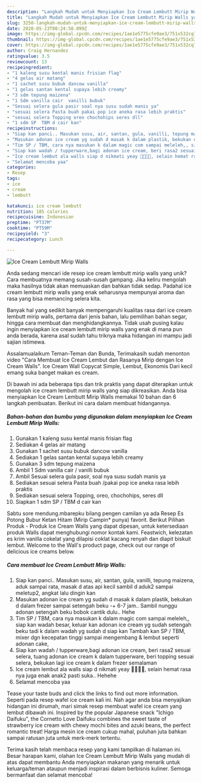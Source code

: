 ```yaml
---
description: "Langkah Mudah untuk Menyiapkan Ice Cream Lembutt Mirip Walls yang Lezat"
title: "Langkah Mudah untuk Menyiapkan Ice Cream Lembutt Mirip Walls yang Lezat"
slug: 3250-langkah-mudah-untuk-menyiapkan-ice-cream-lembutt-mirip-walls-yang-lezat
date: 2020-05-23T00:24:58.099Z
image: https://img-global.cpcdn.com/recipes/1ae1e5775cfe9ae3/751x532cq70/ice-cream-lembutt-mirip-walls-foto-resep-utama.jpg
thumbnail: https://img-global.cpcdn.com/recipes/1ae1e5775cfe9ae3/751x532cq70/ice-cream-lembutt-mirip-walls-foto-resep-utama.jpg
cover: https://img-global.cpcdn.com/recipes/1ae1e5775cfe9ae3/751x532cq70/ice-cream-lembutt-mirip-walls-foto-resep-utama.jpg
author: Craig Hernandez
ratingvalue: 3.5
reviewcount: 13
recipeingredient:
- "1 kaleng susu kental manis frisian flag"
- "4 gelas air matang"
- "1 sachet susu bubuk dancow vanilla"
- "1 gelas santan kental supaya lebih creamy"
- "3 sdm tepung maizena"
- "1 Sdm vanilla cair  vanilli bubuk"
- "Sesuai selera gula pasir soal nya susu sudah manis ya"
- "sesuai selera Pasta buah pakai pop ice aneka rasa lebih praktis"
- "sesuai selera Topping oreo chochohips seres dll"
- "1 sdm SP  TBM d cair kan"
recipeinstructions:
- "Siap kan panci.. Masukan susu, air, santan, gula, vanilli, tepung maizena, aduk sampai rata, masak d atas api kecil sambil d aduk2 sampai meletup2, angkat lalu dingin kan"
- "Masukan adonan ice cream yg sudah d masak k dalam plastik, bekukan d dalam frezer sampai setengah beku -+ 6-7 jam.. Sambil nunggu adonan setengah beku bobok cantik dulu.. Hehe"
- "Tim SP / TBM, cara nya masukan k dalam magic com sampai meleleh,, siap kan wadah besar, keluar kan adonan ice cream yg sudah setengah beku tadi k dalam wadah yg sudah d siap kan Tambah kan SP / TBM, mixer dgn kecepatan tinggi sampai mengembang &amp; lembut seperti adonan cake,"
- "Siap kan wadah / tupperware,bagi adonan ice cream, beri rasa2 sesuai selera, tuang adonan ice cream k dalam tupperware, beri topping sesuai selera, bekukan lagi ice cream k dalam frezer semalaman"
- "Ice cream lembut ala walls siap d nikmati yeay 👏🏻👏🏻, selain hemat rasa nya juga enak anak2 pasti suka.. Hehehe"
- "Selamat mencoba yaa"
categories:
- Resep
tags:
- ice
- cream
- lembutt

katakunci: ice cream lembutt 
nutrition: 185 calories
recipecuisine: Indonesian
preptime: "PT37M"
cooktime: "PT59M"
recipeyield: "3"
recipecategory: Lunch

---
```



![Ice Cream Lembutt Mirip Walls](https://img-global.cpcdn.com/recipes/1ae1e5775cfe9ae3/751x532cq70/ice-cream-lembutt-mirip-walls-foto-resep-utama.jpg)

Anda sedang mencari ide resep ice cream lembutt mirip walls yang unik? Cara membuatnya memang susah-susah gampang. Jika keliru mengolah maka hasilnya tidak akan memuaskan dan bahkan tidak sedap. Padahal ice cream lembutt mirip walls yang enak seharusnya mempunyai aroma dan rasa yang bisa memancing selera kita.

Banyak hal yang sedikit banyak mempengaruhi kualitas rasa dari ice cream lembutt mirip walls, pertama dari jenis bahan, lalu pemilihan bahan segar, hingga cara membuat dan menghidangkannya. Tidak usah pusing kalau ingin menyiapkan ice cream lembutt mirip walls yang enak di mana pun anda berada, karena asal sudah tahu triknya maka hidangan ini mampu jadi sajian istimewa.

Assalamualaikum Teman-Teman dan Bunda, Terimakasih sudah menonton video &#34;Cara Membuat Ice Cream Lembut dan Rasanya Mirip dengan Ice Cream Walls&#34;. Ice Cream Wall Copycat Simple, Lembut, Ekonomis Dari kecil emang suka banget makan es cream.


Di bawah ini ada beberapa tips dan trik praktis yang dapat diterapkan untuk mengolah ice cream lembutt mirip walls yang siap dikreasikan. Anda bisa menyiapkan Ice Cream Lembutt Mirip Walls memakai 10 bahan dan 6 langkah pembuatan. Berikut ini cara dalam membuat hidangannya.

<!--inarticleads1-->

##### Bahan-bahan dan bumbu yang digunakan dalam menyiapkan Ice Cream Lembutt Mirip Walls:

1. Gunakan 1 kaleng susu kental manis frisian flag
1. Sediakan 4 gelas air matang
1. Gunakan 1 sachet susu bubuk dancow vanilla
1. Sediakan 1 gelas santan kental supaya lebih creamy
1. Gunakan 3 sdm tepung maizena
1. Ambil 1 Sdm vanilla cair / vanilli bubuk
1. Ambil Sesuai selera gula pasir, soal nya susu sudah manis ya
1. Sediakan sesuai selera Pasta buah /pakai pop ice aneka rasa lebih praktis
1. Sediakan sesuai selera Topping, oreo, chochohips, seres dll
1. Siapkan 1 sdm SP / TBM d cair kan


Sabtu sore mendung.mbarepku bilang pengen camilan ya ada Resep Es Potong Bubur Ketan Hitam (Mirip Campin* punya) favorit. Berikut Pilihan Produk - Produk Ice Cream Walls yang dapat dipesan, untuk ketersediaan produk Walls dapat menghubungi nomor kontak kami. Feastwich, kelezatan es krim vanilla cokelat yang dilapisi coklat kacang renyah dan diapit biskuit lembut. Welcome to the Wall&#39;s product page, check out our range of delicious ice creams below. 

<!--inarticleads2-->

##### Cara membuat Ice Cream Lembutt Mirip Walls:

1. Siap kan panci.. Masukan susu, air, santan, gula, vanilli, tepung maizena, aduk sampai rata, masak d atas api kecil sambil d aduk2 sampai meletup2, angkat lalu dingin kan
1. Masukan adonan ice cream yg sudah d masak k dalam plastik, bekukan d dalam frezer sampai setengah beku -+ 6-7 jam.. Sambil nunggu adonan setengah beku bobok cantik dulu.. Hehe
1. Tim SP / TBM, cara nya masukan k dalam magic com sampai meleleh,, siap kan wadah besar, keluar kan adonan ice cream yg sudah setengah beku tadi k dalam wadah yg sudah d siap kan Tambah kan SP / TBM, mixer dgn kecepatan tinggi sampai mengembang &amp; lembut seperti adonan cake,
1. Siap kan wadah / tupperware,bagi adonan ice cream, beri rasa2 sesuai selera, tuang adonan ice cream k dalam tupperware, beri topping sesuai selera, bekukan lagi ice cream k dalam frezer semalaman
1. Ice cream lembut ala walls siap d nikmati yeay 👏🏻👏🏻, selain hemat rasa nya juga enak anak2 pasti suka.. Hehehe
1. Selamat mencoba yaa


Tease your taste buds and click the links to find out more information. Seperti pada resep wafel ice cream kali ini. Nah agar anda bisa menyajikan hidangan ini dirumah, mari simak resep membuat wafel ice cream yang lembut dibawah ini. Inspired by the popular Japanese snack &#34;Ichigo Daifuku&#34;, the Cornetto Love Daifuku combines the sweet taste of strawberry ice cream with chewy mochi bites and azuki beans, the perfect romantic treat! Harga mesin ice cream cukup mahal, puluhan juta bahkan sampai ratusan juta untuk merk-merk tertentu. 

Terima kasih telah membaca resep yang kami tampilkan di halaman ini. Besar harapan kami, olahan Ice Cream Lembutt Mirip Walls yang mudah di atas dapat membantu Anda menyiapkan makanan yang menarik untuk keluarga/teman ataupun menjadi inspirasi dalam berbisnis kuliner. Semoga bermanfaat dan selamat mencoba!
